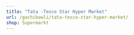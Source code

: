 ```yaml
---
title: "Tata -Tesco Star Hyper Market"
url: /gachibowli/tata-tesco-star-hyper-market/
shop: Supermarkt
---
```

